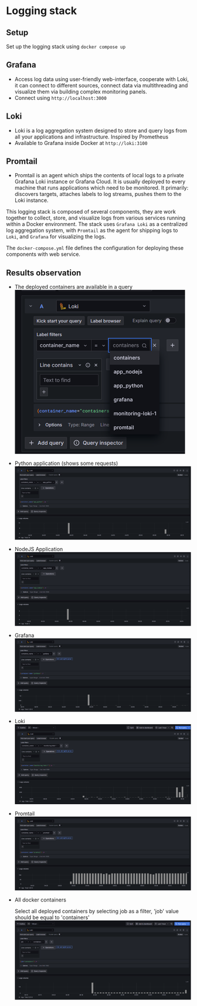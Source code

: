 # Logging stack

## Setup
Set up the logging stack using `docker compose up`

## Grafana
- Access log data using user-friendly web-interface, cooperate with Loki,
it can connect to different sources, connect data via multithreading and visualize them via building complex monitoring panels.
- Connect using `http://localhost:3000`

## Loki 
- Loki is a log aggregation system designed to store and query logs from all your applications and infrastructure. Inspired by Prometheus
- Available to Grafana inside Docker at `http://loki:3100`

## Promtail
- Promtail is an agent which ships the contents of local logs to a private Grafana Loki instance or Grafana Cloud. It is usually deployed to every machine that runs applications which need to be monitored. It primarily: discovers targets, attaches labels to log streams, pushes them to the Loki instance.

This logging stack is composed of several components, they are work together to collect, store, and visualize logs from various services running within a Docker environment. The stack uses `Grafana Loki` as a centralized log aggregation system, with `Promtail` as the agent for shipping logs to `Loki`, and `Grafana` for visualizing the logs. 

The `docker-compose.yml` file defines the configuration for deploying these components with web service.

## Results observation
- The deployed containers are available in a query
    ![](img/container_names.png)
- Python application (shows some requests)
    ![](img/app_python.png)
- NodeJS Application
    ![](img/app_nodejs.png)
- Grafana
    ![](img/grafana.png)
- Loki
    ![](img/loki.png)
- Promtail
    ![](img/promtail.png)
- All docker containers

    Select all deployed containers by selecting job as a filter, 'job' value should be equal to 'containers'
    ![](img/containers.png)
